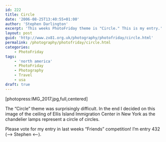 ```yaml
---
id: 222
title: Circle
date: '2006-08-25T13:40:55+01:00'
author: 'Stephen Darlington'
excerpt: 'This weeks PhotoFriday theme is "Circle." This is my entry.'
layout: post
guid: 'http://www.zx81.org.uk/photography/photofriday/circle.html'
permalink: /photography/photofriday/circle.html
categories:
    - PhotoFriday
tags:
    - 'north america'
    - PhotoFriday
    - Photography
    - Travel
    - usa
draft: true
---
```


\[photopress:IMG\_2017.jpg,full,centered\]

The “Circle” theme was surprisingly difficult. In the end I decided on this image of the ceiling of Ellis Island Immigration Center in New York as the chandelier lamps represent a circle of circles.

Please vote for my entry in last weeks “Friends” competition! I’m entry 432 (–&gt; Stephen &lt;--).